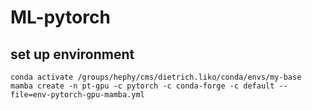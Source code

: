 # ML-pytorch

## set up environment
```
conda activate /groups/hephy/cms/dietrich.liko/conda/envs/my-base
mamba create -n pt-gpu -c pytorch -c conda-forge -c default --file=env-pytorch-gpu-mamba.yml
```
